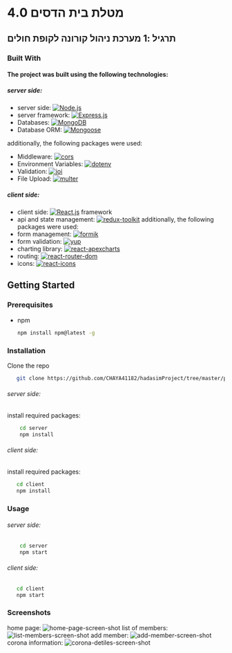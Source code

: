 # מטלת בית הדסים 4.0

## תרגיל :1 מערכת ניהול קורונה לקופת חולים 


### Built With

#### The project was built using the following technologies:

##### server side:

* server side: [![Node.js][Node.js]][Node.js-url]
* server framework: [![Express.js][Express.js]][Express.js-url]
* Databases:  [![MongoDB][MongoDB]][MongoDB-url]
*  Database ORM: [![Mongoose][Mongoose]][Mongoose-url]

additionally, the following packages were used:
*  Middleware: [![cors][cors]][cors-url]
*  Environment Variables: [![dotenv][dotenv]][dotenv-url]
*  Validation: [![joi][joi]][joi-url]
*  File Upload: [![multer][multer]][multer-url]


##### client side:
* client side: [![React.js][React.js]][React-url] framework
* api and state management: [![redux-toolkit][redux-toolkit]][redux-toolkit-url]
additionally, the following packages were used:
* form management: [![formik][formik]][formik-url]
* form validation: [![yup][yup]][formik-url]
* charting library: [![react-apexcharts][react-apexcharts]][react-apexcharts-url]
* routing: [![react-router-dom][react-router-dom]][react-router-dom-url]
* icons: [![react-icons][react-icons]][react-icons-url]



## Getting Started

### Prerequisites
* npm
  ```sh
  npm install npm@latest -g
  ```
  
### Installation
 Clone the repo
```sh
   git clone https://github.com/CHAYA41182/hadasimProject/tree/master/project-1
```
###### server side:
install required packages:
```sh
    cd server
    npm install

 ```

###### client side:
install required packages:

 ```sh
    cd client
    npm install

 ```
### Usage
###### server side:
```sh
    cd server
    npm start

```
###### client side:
 ```sh
    cd client
    npm start

 ```



### Screenshots
home page:
![home-page-screen-shot](https://github.com/CHAYA41182/hadasimProject/assets/66823881/055686ac-a904-4f0d-ba82-71e3f97266d6)
list of members:
![list-members-screen-shot](https://github.com/CHAYA41182/hadasimProject/assets/66823881/9d9f541b-8ac7-40a1-81a5-5cbae9d23824)
add member:
![add-member-screen-shot](https://github.com/CHAYA41182/hadasimProject/assets/66823881/d2c4d7e9-a02b-4cce-a0cd-0c5786633e2d)
corona information:
![corona-detiles-screen-shot](https://github.com/CHAYA41182/hadasimProject/assets/66823881/6dc4714c-2bc3-41ff-b548-5ae9cb7fcce4)


<!-- MARKDOWN LINKS & IMAGES -->
<!-- https://www.markdownguide.org/basic-syntax/#reference-style-links -->
[Node.js]: https://img.shields.io/badge/Node.js-43853D?style=for-the-badge&logo=node.js&logoColor=white
[Node.js-url]: https://nodejs.org/en/
[Express.js]: https://img.shields.io/badge/Express.js-404D59?style=for-the-badge
[Express.js-url]: https://expressjs.com/
[MongoDB]: https://img.shields.io/badge/MongoDB-4EA94B?style=for-the-badge&logo=mongodb&logoColor=white
[MongoDB-url]: https://www.mongodb.com/
[Mongoose]: https://img.shields.io/badge/Mongoose-880000?style=for-the-badge&logoColor=white
[Mongoose-url]: https://mongoosejs.com/
[React.js]: https://img.shields.io/badge/React-20232A?style=for-the-badge&logo=react&logoColor=61DAFB
[React-url]: https://reactjs.org/
[Material-UI]: https://img.shields.io/badge/Material--UI-0081CB?style=for-the-badge&logo=material-ui&logoColor=white
[Material-UI-url]: https://material-ui.com/
[redux-toolkit]: https://img.shields.io/badge/Redux-593D88?style=for-the-badge&logo=redux&logoColor=white
[redux-toolkit-url]: https://redux-toolkit.js.org/
[formik]: https://img.shields.io/badge/Formik-FF69B4?style=for-the-badge&logoColor=white
[formik-url]: https://formik.org/
[yup]: https://img.shields.io/badge/Yup-FF69B4?style=for-the-badge&logoColor=white
[react-apexcharts]: https://img.shields.io/badge/ApexCharts-FF69B4?style=for-the-badge&logoColor=white
[react-apexcharts-url]: https://apexcharts.com/
[react-router-dom]: https://img.shields.io/badge/React_Router-CA4245?style=for-the-badge&logo=react-router&logoColor=white
[react-router-dom-url]: https://reactrouter.com/
[react-icons]: https://img.shields.io/badge/React_Icons-61DAFB?style=for-the-badge&logo=react-icons&logoColor=white
[react-icons-url]: https://react-icons.github.io/react-icons/
[cors]: https://img.shields.io/badge/cors-20232A?style=for-the-badge&logo=cors&logoColor=61DAFB
[cors-url]: https://www.npmjs.com/package/cors
[dotenv]: https://img.shields.io/badge/dotenv-20232A?style=for-the-badge&logo=dotenv&logoColor=61DAFB
[dotenv-url]: https://www.npmjs.com/package/dotenv
[joi]: https://img.shields.io/badge/joi-20232A?style=for-the-badge&logo=joi&logoColor=61DAFB
[joi-url]: https://www.npmjs.com/package/joi
[multer]: https://img.shields.io/badge/multer-20232A?style=for-the-badge&logo=multer&logoColor=61DAFB
[multer-url]: https://www.npmjs.com/package/multer







